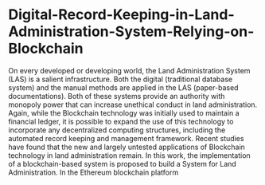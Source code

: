 # Digital-Record-Keeping-in-Land-Administration-System-Relying-on-Blockchain
On every developed or developing world, the Land Administration System (LAS) is a salient infrastructure. Both the digital (traditional database system) and the manual methods are applied in the LAS (paper-based documentations). Both of these systems provide an authority with monopoly power that can increase unethical conduct in land administration. Again, while the Blockchain technology was initially used to maintain a financial ledger, it is possible to expand the use of this technology to incorporate any decentralized computing structures, including the automated record keeping and management framework. Recent studies have found that the new and largely untested applications of Blockchain technology in land administration remain. In this work, the implementation of a blockchain-based system is proposed to build a System for Land Administration. In the Ethereum blockchain platform
